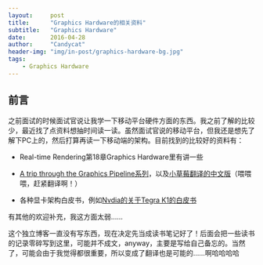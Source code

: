 ```yaml
---
layout:     post
title:      "Graphics Hardware的相关资料"
subtitle:   "Graphics Hardware"
date:       2016-04-28
author:     "Candycat"
header-img: "img/in-post/graphics-hardware-bg.jpg"
tags:
    - Graphics Hardware
---
```


## 前言

之前面试的时候面试官说让我学一下移动平台硬件方面的东西。我之前了解的比较少，最近找了点资料想抽时间读一读。虽然面试官说的移动平台，但我还是想先了解下PC上的，然后打算再读一下移动端的架构。目前找到的比较好的资料有：

* Real-time Rendering第18章Graphics Hardware里有讲一些

* [A trip through the Graphics Pipeline系列](https://fgiesen.wordpress.com/2011/07/09/a-trip-through-the-graphics-pipeline-2011-index/)，以及[小草莓翻译的中文版](http://madstrawberry.me/unreliable-translate/A-trip-through-the-Graphics-Pipeline-2011-translate(0).html)（喂喂喂，赶紧翻译啊！）

* 各种显卡架构白皮书，例如[Nvdia的关于Tegra K1的白皮书](https://www.nvidia.cn/content/PDF/tegra_white_papers/Tegra_K1_whitepaper_v1.0.pdf)

有其他的欢迎补充，我这方面太弱……

这个独立博客一直没有写东西，现在决定先当成读书笔记好了！后面会把一些读书的记录零碎写到这里，可能并不成文，anyway，主要是写给自己备忘的。当然了，可能会由于我觉得都很重要，所以变成了翻译也是可能的……啊哈哈哈哈
